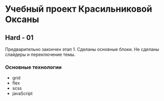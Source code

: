 # Учебный проект Красильниковой Оксаны
## Hard - 01

Предварительно закончен этап 1. Сделаны основные блоки. Не сделаны слайдеры и переключение темы.

### Основные технологии
* grid
* flex
* scss
* javaScript

